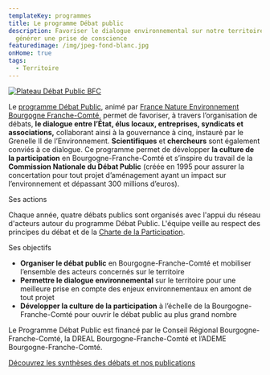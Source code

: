 ```yaml
---
templateKey: programmes
title: Le programme Débat public
description: Favoriser le dialogue environnemental sur notre territoire et
  générer une prise de conscience
featuredimage: /img/jpeg-fond-blanc.jpg
onHome: true
tags:
  - Territoire
---
```

<a href="https://debatpublic-bfc.org" target="_blank"><img src="/img/jpeg-fond-blanc.jpg?nf_resize=fit&w=300#img-center" alt="Plateau Débat Public BFC" /></a>

Le [programme Débat Public](https://debatpublic-bfc.org/), animé par [France Nature Environnement Bourgogne Franche-Comté](https://www.fne-bfc.fr/), permet de favoriser, à travers l’organisation de débats, **le dialogue entre l’État, élus locaux, entreprises, syndicats et associations,** collaborant ainsi à la gouvernance à cinq, instauré par le Grenelle II de l’Environnement. **Scientifiques** et **chercheurs** sont également conviés à ce dialogue. Ce programme permet de développer **la culture de la participation** en Bourgogne-Franche-Comté et s’inspire du travail de la **Commission Nationale du Débat Public** (créée en 1995 pour assurer la concertation pour tout projet d’aménagement ayant un impact sur l’environnement et dépassant 300 millions d’euros).

Ses actions 

Chaque année, quatre débats publics sont organisés avec l'appui du réseau d'acteurs autour du programme Débat Public. L'équipe veille au respect des principes du débat et de la [Charte de la Participation](https://www.ecologie.gouv.fr/charte-participation-du-public).

Ses objectifs

* **Organiser le débat public** en Bourgogne-Franche-Comté et mobiliser l’ensemble des acteurs concernés sur le territoire
* **Permettre le dialogue environnemental** sur le territoire pour une meilleure prise en compte des enjeux environnementaux en amont de tout projet
* **Développer la culture de la participation** à l’échelle de la Bourgogne-Franche-Comté pour ouvrir le débat public au plus grand nombre

Le Programme Débat Public est financé par le Conseil Régional Bourgogne-Franche-Comté, la DREAL Bourgogne-Franche-Comté et l’ADEME Bourgogne-Franche-Comté.



<!--EndFragment-->

[Découvrez les synthèses des débats et nos publications](https://debatpublic-bfc.org/bibliotheque/)